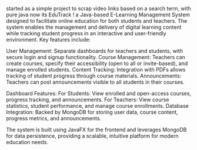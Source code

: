 started as a simple project to scrap video links based on a search term, with pure java
now its EduTrack ! a Java-based E-Learning Management System designed to facilitate online education for both students and teachers. 
The system enables the management and delivery of digital learning content while tracking student progress in an interactive and user-friendly environment. Key features include:

User Management: Separate dashboards for teachers and students, with secure login and signup functionality.
Course Management: Teachers can create courses, specify their accessibility (open to all or invite-based), and manage enrolled students.
Content Tracking: Integration with PDFs allows tracking of student progress through course materials.
Announcements: Teachers can post announcements visible to all students in their courses.

Dashboard Features:
For Students: View enrolled and open-access courses, progress tracking, and announcements.
For Teachers: View course statistics, student performance, and manage course enrollments.
Database Integration: Backed by MongoDB for storing user data, course content, progress metrics, and announcements.

The system is built using JavaFX for the frontend and leverages MongoDB for data persistence, providing a scalable, intuitive platform for modern education needs.
